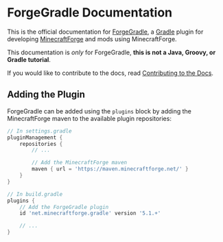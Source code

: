 ForgeGradle Documentation
=========================

This is the official documentation for [ForgeGradle], a [Gradle] plugin for developing [MinecraftForge] and mods using MinecraftForge.

This documentation is _only_ for ForgeGradle, **this is not a Java, Groovy, or Gradle tutorial**.

If you would like to contribute to the docs, read [Contributing to the Docs][contributing].

Adding the Plugin
-----------------

ForgeGradle can be added using the `plugins` block by adding the MinecraftForge maven to the available plugin repositories:

```gradle
// In settings.gradle
pluginManagement {
    repositories {
        // ...

        // Add the MinecraftForge maven
        maven { url = 'https://maven.minecraftforge.net/' }
    }
}
```

```gradle
// In build.gradle
plugins {
    // Add the ForgeGradle plugin
    id 'net.minecraftforge.gradle' version '5.1.+'

    // ...
}
```

[ForgeGradle]: https://github.com/MinecraftForge/ForgeGradle
[Gradle]: https://gradle.org/
[MinecraftForge]: https://github.com/MinecraftForge/MinecraftForge
[contributing]: ./contributing.md

